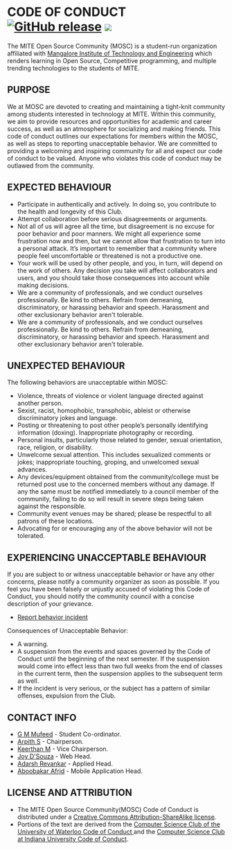 
# CODE OF CONDUCT &nbsp; [![GitHub release](https://img.shields.io/badge/Release-v1.0-green.svg?&colorA=024a70&?&colorB=0779b5)](https://github.com/mosc-mite/Code-Of-Conduct)&nbsp;[![](https://img.shields.io/github/license/instaloader/instaloader.svg)](https://github.com/mosc-mite/Code-Of-Conduct/blob/master/LICENSE)

The MITE Open Source Community (MOSC) is a student-run organization affiliated with [Mangalore Institute of Technology and Engineering](http://www.mite.ac.in/) which renders learning in Open Source, Competitive programming, and multiple
trending technologies to the students of MITE.

##  PURPOSE
We at MOSC are devoted to creating and maintaining a tight-knit community among students interested in technology at MITE. Within this community, we aim to provide resources and opportunities for academic and career success, as well as an atmosphere for socializing and making friends. This code of conduct outlines our expectations for members within the MOSC, as well as steps to reporting unacceptable behavior. We are committed to providing a welcoming and inspiring community for all and expect our code of conduct to be valued. Anyone who violates this code of conduct may be outlawed from the community. 

## EXPECTED BEHAVIOUR

* Participate in authentically and actively. In doing so, you contribute to the health and longevity of this Club. 
* Attempt collaboration before serious disagreements or arguments.
* Not all of us will agree all the time, but disagreement is no excuse for poor behavior and poor manners. We might all experience some frustration now and then, but we cannot allow that frustration to turn into a personal attack. It’s important to remember that a community where people feel uncomfortable or threatened is not a productive one.
* Your work will be used by other people, and you, in turn, will depend on the work of others. Any decision you take will affect collaborators and users, and you should take those consequences into account while making decisions. 
* We are a community of professionals, and we conduct ourselves professionally. Be kind to others. Refrain from demeaning, discriminatory, or harassing behavior and speech. Harassment and other exclusionary behavior aren't tolerable.
* We are a community of professionals, and we conduct ourselves professionally. Be kind to others. Refrain from demeaning, discriminatory, or harassing behavior and speech. Harassment and other exclusionary behavior aren't tolerable.


## UNEXPECTED BEHAVIOUR

The following behaviors are unacceptable within MOSC:
* Violence, threats of violence or violent language directed against another person.
* Sexist, racist, homophobic, transphobic, ableist or otherwise discriminatory jokes and language.
* Posting or threatening to post other people’s personally identifying information (doxing). Inappropriate photography or recording.
* Personal insults, particularly those related to gender, sexual orientation, race, religion, or disability.
* Unwelcome sexual attention. This includes sexualized comments or jokes; inappropriate touching, groping, and unwelcomed sexual advances. 
* Any devices/equipment obtained from the community/college must be returned post use to the concerned members without any damage. If any the same must be notified immediately to a council member of the community, failing to do so will result in severe steps being taken against the responsible.
* Community event venues may be shared; please be respectful to all patrons of these locations.
* Advocating for or encouraging any of the above behavior will not be tolerated. 

## EXPERIENCING UNACCEPTABLE BEHAVIOUR

If you are subject to or witness unacceptable behavior or have any other concerns, please notify a community organizer as soon as possible. If you feel you have been falsely or unjustly accused of violating this Code of Conduct, you should notify the community council with a concise description of your grievance. 

* [Report behavior incident](https://forms.gle/TtRREeY4nSpTMfAW9) 

Consequences of Unacceptable Behavior:
* A warning. 
* A suspension from the events and spaces governed by the Code of Conduct until the beginning of the next semester. If the suspension would come into effect less than two full weeks from the end of classes in the current term, then the suspension applies to the subsequent term as well.
* If the incident is very serious, or the subject has a pattern of similar offenses, expulsion from the Club.

## CONTACT INFO

* [G M Mufeed](https://www.linkedin.com/in/g-m-mufeed/) - Student Co-ordinator.
* [Arpith S](https://www.linkedin.com/in/arpith-s/) - Chairperson.
* [Keerthan M](https://www.linkedin.com/in/keerthan-m-60a858171) - Vice Chairperson.
* [Joy D'Souza](https://www.linkedin.com/in/joydsouza11/) - Web Head.
* [Adarsh Revankar](https://www.linkedin.com/in/adarshrevankar/) - Applied Head.
* [Aboobakar Afrid](https://www.linkedin.com/in/aboobakkar-afrid-aab768191/) - Mobile Application Head.

## LICENSE AND ATTRIBUTION
* The MITE Open Source Community(MOSC) Code of Conduct is distributed under a [Creative Commons Attribution-ShareAlike license](https://creativecommons.org/licenses/by-sa/3.0/).
* Portions of the text are derived from the [Computer Science Club of the University of Waterloo Code of Conduct ](https://csclub.uwaterloo.ca/about/code-of-conduct) and the [Computer Science Club at Indiana University Code of Conduct](https://ossn.club/clubs/22).


